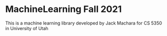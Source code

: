 # MachineLearning Fall 2021
This is a machine learning library developed by Jack Machara for
CS 5350 in University of Utah
